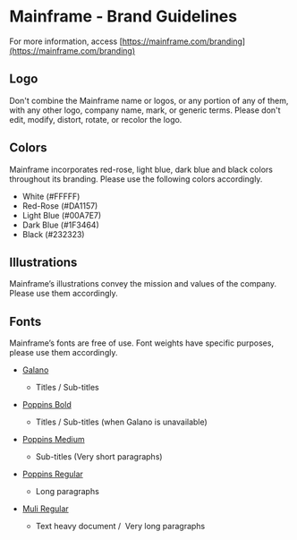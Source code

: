 
# Mainframe - Brand Guidelines

For more information, access [https://mainframe.com/branding](https://mainframe.com/branding)

## Logo

Don't combine the Mainframe name or logos, or any portion of any of them, with any other logo, company name, mark, or generic terms. Please don't edit, modify, distort, rotate, or recolor the logo.


## Colors

Mainframe incorporates red-rose, light blue, dark blue and black colors throughout its branding. Please use the following colors accordingly.

- White (#FFFFF)
- Red-Rose (#DA1157)
- Light Blue (#00A7E7)
- Dark Blue (#1F3464)
- Black (#232323)

## Illustrations

Mainframe’s illustrations convey the mission and values of the company.  Please use them accordingly.

## Fonts

Mainframe’s fonts are free of use. Font weights have specific purposes, please use them accordingly.

- [Galano](https://www.fontfabric.com/galano-grotesque/)
  - Titles / Sub-titles

- [Poppins Bold](https://fonts.google.com/specimen/Poppins)
  - Titles / Sub-titles (when Galano is unavailable)

- [Poppins Medium](https://fonts.google.com/specimen/Poppins)
  - Sub-titles (Very short paragraphs)

- [Poppins Regular](https://fonts.google.com/specimen/Poppins)
  - Long paragraphs

- [Muli Regular](https://fonts.google.com/specimen/Muli)
  - Text heavy document /  Very long paragraphs
